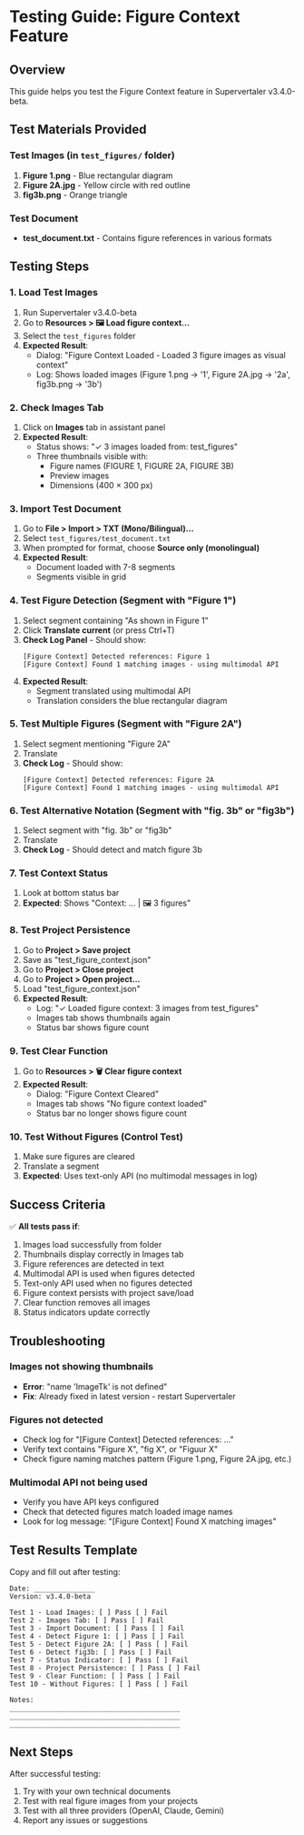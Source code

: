 # Testing Guide: Figure Context Feature

## Overview
This guide helps you test the Figure Context feature in Supervertaler v3.4.0-beta.

## Test Materials Provided

### Test Images (in `test_figures/` folder)
1. **Figure 1.png** - Blue rectangular diagram
2. **Figure 2A.jpg** - Yellow circle with red outline
3. **fig3b.png** - Orange triangle

### Test Document
- **test_document.txt** - Contains figure references in various formats

## Testing Steps

### 1. Load Test Images
1. Run Supervertaler v3.4.0-beta
2. Go to **Resources > 🖼️ Load figure context...**
3. Select the `test_figures` folder
4. **Expected Result**:
   - Dialog: "Figure Context Loaded - Loaded 3 figure images as visual context"
   - Log: Shows loaded images (Figure 1.png → '1', Figure 2A.jpg → '2a', fig3b.png → '3b')

### 2. Check Images Tab
1. Click on **Images** tab in assistant panel
2. **Expected Result**:
   - Status shows: "✓ 3 images loaded from: test_figures"
   - Three thumbnails visible with:
     * Figure names (FIGURE 1, FIGURE 2A, FIGURE 3B)
     * Preview images
     * Dimensions (400 × 300 px)

### 3. Import Test Document
1. Go to **File > Import > TXT (Mono/Bilingual)...**
2. Select `test_figures/test_document.txt`
3. When prompted for format, choose **Source only (monolingual)**
4. **Expected Result**:
   - Document loaded with 7-8 segments
   - Segments visible in grid

### 4. Test Figure Detection (Segment with "Figure 1")
1. Select segment containing "As shown in Figure 1"
2. Click **Translate current** (or press Ctrl+T)
3. **Check Log Panel** - Should show:
   ```
   [Figure Context] Detected references: Figure 1
   [Figure Context] Found 1 matching images - using multimodal API
   ```
4. **Expected Result**:
   - Segment translated using multimodal API
   - Translation considers the blue rectangular diagram

### 5. Test Multiple Figures (Segment with "Figure 2A")
1. Select segment mentioning "Figure 2A"
2. Translate
3. **Check Log** - Should show:
   ```
   [Figure Context] Detected references: Figure 2A
   [Figure Context] Found 1 matching images - using multimodal API
   ```

### 6. Test Alternative Notation (Segment with "fig. 3b" or "fig3b")
1. Select segment with "fig. 3b" or "fig3b"
2. Translate
3. **Check Log** - Should detect and match figure 3b

### 7. Test Context Status
1. Look at bottom status bar
2. **Expected**: Shows "Context: ... | 🖼️ 3 figures"

### 8. Test Project Persistence
1. Go to **Project > Save project**
2. Save as "test_figure_context.json"
3. Go to **Project > Close project**
4. Go to **Project > Open project...**
5. Load "test_figure_context.json"
6. **Expected Result**:
   - Log: "✓ Loaded figure context: 3 images from test_figures"
   - Images tab shows thumbnails again
   - Status bar shows figure count

### 9. Test Clear Function
1. Go to **Resources > 🗑️ Clear figure context**
2. **Expected Result**:
   - Dialog: "Figure Context Cleared"
   - Images tab shows "No figure context loaded"
   - Status bar no longer shows figure count

### 10. Test Without Figures (Control Test)
1. Make sure figures are cleared
2. Translate a segment
3. **Expected**: Uses text-only API (no multimodal messages in log)

## Success Criteria

✅ **All tests pass if**:
1. Images load successfully from folder
2. Thumbnails display correctly in Images tab
3. Figure references are detected in text
4. Multimodal API is used when figures detected
5. Text-only API used when no figures detected
6. Figure context persists with project save/load
7. Clear function removes all images
8. Status indicators update correctly

## Troubleshooting

### Images not showing thumbnails
- **Error**: "name 'ImageTk' is not defined"
- **Fix**: Already fixed in latest version - restart Supervertaler

### Figures not detected
- Check log for "[Figure Context] Detected references: ..."
- Verify text contains "Figure X", "fig X", or "Figuur X"
- Check figure naming matches pattern (Figure 1.png, Figure 2A.jpg, etc.)

### Multimodal API not being used
- Verify you have API keys configured
- Check that detected figures match loaded image names
- Look for log message: "[Figure Context] Found X matching images"

## Test Results Template

Copy and fill out after testing:

```
Date: _______________
Version: v3.4.0-beta

Test 1 - Load Images: [ ] Pass [ ] Fail
Test 2 - Images Tab: [ ] Pass [ ] Fail
Test 3 - Import Document: [ ] Pass [ ] Fail
Test 4 - Detect Figure 1: [ ] Pass [ ] Fail
Test 5 - Detect Figure 2A: [ ] Pass [ ] Fail
Test 6 - Detect fig3b: [ ] Pass [ ] Fail
Test 7 - Status Indicator: [ ] Pass [ ] Fail
Test 8 - Project Persistence: [ ] Pass [ ] Fail
Test 9 - Clear Function: [ ] Pass [ ] Fail
Test 10 - Without Figures: [ ] Pass [ ] Fail

Notes:
__________________________________________
__________________________________________
__________________________________________
```

## Next Steps

After successful testing:
1. Try with your own technical documents
2. Test with real figure images from your projects
3. Test with all three providers (OpenAI, Claude, Gemini)
4. Report any issues or suggestions
